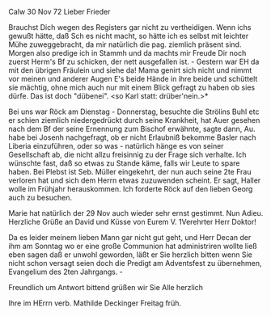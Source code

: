  Calw 30 Nov 72
Lieber Frieder

Brauchst Dich wegen des Registers gar nicht zu vertheidigen. Wenn ichs gewußt hätte, daß Sch es nicht macht, so hätte ich es selbst mit leichter Mühe zuweggebracht, da mir natürlich die pag. ziemlich präsent sind. 
Morgen also predige ich in Stammh und da machts mir Freude Dir noch zuerst Herm's Bf zu schicken, der nett ausgefallen ist. - Gestern war EH da mit den übrigen Fräulein und siehe da! Mama genirt sich nicht und nimmt vor meinen und anderer Augen E's beide Hände in ihre beide und schüttelt sie mächtig, ohne mich auch nur mit einem Blick gefragt zu haben ob sies dürfe. Das ist doch "dübenei". <so Karl statt: drüber'nein.>*

Bei uns war Röck am Dienstag - Donnerstag, besuchte die Strölins Buhl etc er schien ziemlich niedergedrückt durch seine Krankheit, hat Auer gesehen nach dem Bf der seine Ernennung zum Bischof erwähnte, sagte dann, Au. habe bei Josenh nachgefragt, ob er nicht Erlaubniß bekomme Basler nach Liberia einzuführen, oder so was - natürlich hänge es von seiner Gesellschaft ab, die nicht allzu freisinnig zu der Frage sich verhalte. Ich wünschte fast, daß so etwas zu Stande käme, falls wir Leute to spare haben. 
Bei Plebst ist Seb. Müller eingekehrt, der nun auch seine 2te Frau verloren hat und sich dem Herrn etwas zuzuwenden scheint. Er sagt, Haller wolle im Frühjahr herauskommen. Ich forderte Röck auf den lieben Georg auch zu besuchen.

Marie hat natürlich der 29 Nov auch wieder sehr ernst gestimmt. Nun Adieu. Herzliche Grüße an David und Küsse
 von Eurem V.
1Verehrter Herr Doktor!

Da es leider meinem lieben Mann gar nicht gut geht, und Herr Decan der ihm am Sonntag wo er eine große Communion hat administriren wollte ließ eben sagen daß er unwohl geworden, läßt er Sie herzlich bitten wenn Sie nicht schon versagt seien doch die Predigt am Adventsfest zu übernehmen, Evangelium des 2ten Jahrgangs. -

Freundlich um Antwort bittend grüßen wir Sie Alle herzlich

 Ihre
 im HErrn verb.
 Mathilde Deckinger
Freitag früh.
